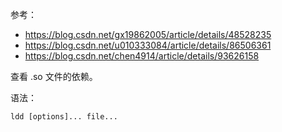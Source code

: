参考：  
- https://blog.csdn.net/gx19862005/article/details/48528235  
- https://blog.csdn.net/u010333084/article/details/86506361  
- https://blog.csdn.net/chen4914/article/details/93626158  

查看 .so 文件的依赖。  

语法：  
```
ldd [options]... file...
```

